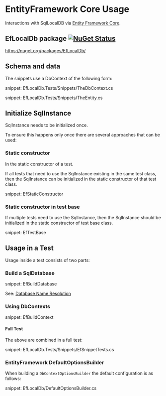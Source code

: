 # EntityFramework Core Usage

Interactions with SqlLocalDB via [Entity Framework Core](https://docs.microsoft.com/en-us/ef/core/).


## EfLocalDb package [![NuGet Status](https://img.shields.io/nuget/v/EfLocalDb.svg)](https://www.nuget.org/packages/EfLocalDb/)

https://nuget.org/packages/EfLocalDb/


## Schema and data

The snippets use a DbContext of the following form:

snippet: EfLocalDb.Tests/Snippets/TheDbContext.cs

snippet: EfLocalDb.Tests/Snippets/TheEntity.cs


## Initialize SqlInstance

SqlInstance needs to be initialized once.

To ensure this happens only once there are several approaches that can be used:


### Static constructor

In the static constructor of a test.

If all tests that need to use the SqlInstance existing in the same test class, then the SqlInstance can be initialized in the static constructor of that test class.

snippet: EfStaticConstructor


### Static constructor in test base

If multiple tests need to use the SqlInstance, then the SqlInstance should be initialized in the static constructor of test base class.

snippet: EfTestBase


## Usage in a Test

Usage inside a test consists of two parts:


### Build a SqlDatabase

snippet: EfBuildDatabase

See: [Database Name Resolution](/pages/directory-and-name-resolution.md#database-name-resolution)


### Using DbContexts

snippet: EfBuildContext


#### Full Test

The above are combined in a full test:

snippet: EfLocalDb.Tests/Snippets/EfSnippetTests.cs


### EntityFramework DefaultOptionsBuilder

When building a `DbContextOptionsBuilder` the default configuration is as follows:

snippet: EfLocalDb/DefaultOptionsBuilder.cs